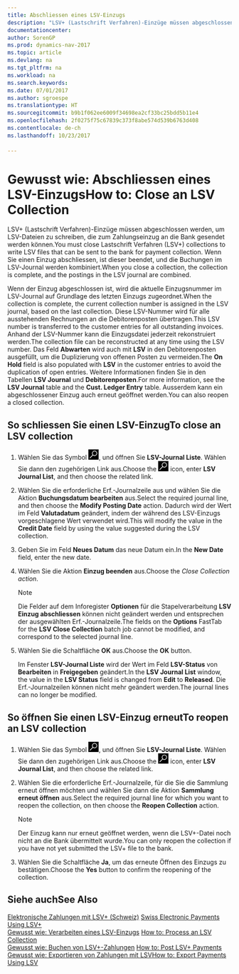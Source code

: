 ```yaml
---
title: Abschliessen eines LSV-Einzugs
description: "LSV+ (Lastschrift Verfahren)-Einzüge müssen abgeschlossen werden, um LSV-Dateien zu schreiben, die zum Zahlungseinzug an die Bank gesendet werden können. Wenn Sie einen Einzug abschliessen, ist dieser beendet, und die Buchungen im LSV-Journal werden kombiniert."
documentationcenter: 
author: SorenGP
ms.prod: dynamics-nav-2017
ms.topic: article
ms.devlang: na
ms.tgt_pltfrm: na
ms.workload: na
ms.search.keywords: 
ms.date: 07/01/2017
ms.author: sgroespe
ms.translationtype: HT
ms.sourcegitcommit: b9b1f062ee6009f34698ea2cf33bc25bdd5b11e4
ms.openlocfilehash: 2f0275f75c67839c373f8abe574d539b6763d408
ms.contentlocale: de-ch
ms.lasthandoff: 10/23/2017

---
```

# <a name="how-to-close-an-lsv-collection"></a><span data-ttu-id="296e4-104">Gewusst wie: Abschliessen eines LSV-Einzugs</span><span class="sxs-lookup"><span data-stu-id="296e4-104">How to: Close an LSV Collection</span></span>
<span data-ttu-id="296e4-105">LSV+ (Lastschrift Verfahren)-Einzüge müssen abgeschlossen werden, um LSV-Dateien zu schreiben, die zum Zahlungseinzug an die Bank gesendet werden können.</span><span class="sxs-lookup"><span data-stu-id="296e4-105">You must close Lastschrift Verfahren (LSV+) collections to write LSV files that can be sent to the bank for payment collection.</span></span> <span data-ttu-id="296e4-106">Wenn Sie einen Einzug abschliessen, ist dieser beendet, und die Buchungen im LSV-Journal werden kombiniert.</span><span class="sxs-lookup"><span data-stu-id="296e4-106">When you close a collection, the collection is complete, and the postings in the LSV journal are combined.</span></span>  

<span data-ttu-id="296e4-107">Wenn der Einzug abgeschlossen ist, wird die aktuelle Einzugsnummer im LSV-Journal auf Grundlage des letzten Einzugs zugeordnet.</span><span class="sxs-lookup"><span data-stu-id="296e4-107">When the collection is complete, the current collection number is assigned in the LSV journal, based on the last collection.</span></span> <span data-ttu-id="296e4-108">Diese LSV-Nummer wird für alle ausstehenden Rechnungen an die Debitorenposten übertragen.</span><span class="sxs-lookup"><span data-stu-id="296e4-108">This LSV number is transferred to the customer entries for all outstanding invoices.</span></span> <span data-ttu-id="296e4-109">Anhand der LSV-Nummer kann die Einzugsdatei jederzeit rekonstruiert werden.</span><span class="sxs-lookup"><span data-stu-id="296e4-109">The collection file can be reconstructed at any time using the LSV number.</span></span> <span data-ttu-id="296e4-110">Das Feld **Abwarten** wird auch mit **LSV** in den Debitorenposten ausgefüllt, um die Duplizierung von offenen Posten zu vermeiden.</span><span class="sxs-lookup"><span data-stu-id="296e4-110">The **On Hold** field is also populated with **LSV** in the customer entries to avoid the duplication of open entries.</span></span> <span data-ttu-id="296e4-111">Weitere Informationen finden Sie in den Tabellen **LSV Journal** und **Debitorenposten**.</span><span class="sxs-lookup"><span data-stu-id="296e4-111">For more information, see the **LSV Journal** table and the **Cust. Ledger Entry** table.</span></span> <span data-ttu-id="296e4-112">Ausserdem kann ein abgeschlossener Einzug auch erneut geöffnet werden.</span><span class="sxs-lookup"><span data-stu-id="296e4-112">You can also reopen a closed collection.</span></span>  

## <a name="to-close-an-lsv-collection"></a><span data-ttu-id="296e4-113">So schliessen Sie einen LSV-Einzug</span><span class="sxs-lookup"><span data-stu-id="296e4-113">To close an LSV collection</span></span>  

1.  <span data-ttu-id="296e4-114">Wählen Sie das Symbol ![Nach Seite oder Bericht suchen](../../media/ui-search/search_small.png "Nach Seite ober Bericht suchen"), und öffnen Sie **LSV-Journal Liste**. Wählen Sie dann den zugehörigen Link aus.</span><span class="sxs-lookup"><span data-stu-id="296e4-114">Choose the ![Search for Page or Report](../../media/ui-search/search_small.png "Search for Page or Report icon") icon, enter **LSV Journal List**, and then choose the related link.</span></span>  
2.  <span data-ttu-id="296e4-115">Wählen Sie die erforderliche Erf.-Journalzeile aus und wählen Sie die Aktion **Buchungsdatum bearbeiten** aus.</span><span class="sxs-lookup"><span data-stu-id="296e4-115">Select the required journal line, and then choose the **Modify Posting Date** action.</span></span> <span data-ttu-id="296e4-116">Dadurch wird der Wert im Feld **Valutadatum** geändert, indem der während des LSV-Einzugs vorgeschlagene Wert verwendet wird.</span><span class="sxs-lookup"><span data-stu-id="296e4-116">This will modify the value in the **Credit Date** field by using the value suggested during the LSV collection.</span></span>  
3.  <span data-ttu-id="296e4-117">Geben Sie im Feld **Neues Datum** das neue Datum ein.</span><span class="sxs-lookup"><span data-stu-id="296e4-117">In the **New Date** field, enter the new date.</span></span>  
4.  <span data-ttu-id="296e4-118">Wählen Sie die Aktion **Einzug beenden** aus.</span><span class="sxs-lookup"><span data-stu-id="296e4-118">Choose the **Close Collection* action*.</span></span>  

    > [!NOTE]  
    >  <span data-ttu-id="296e4-119">Die Felder auf dem Inforegister **Optionen** für die Stapelverarbeitung **LSV Einzug abschliessen** können nicht geändert werden und entsprechen der ausgewählten Erf.-Journalzeile.</span><span class="sxs-lookup"><span data-stu-id="296e4-119">The fields on the **Options** FastTab for the **LSV Close Collection** batch job cannot be modified, and correspond to the selected journal line.</span></span>  

5.  <span data-ttu-id="296e4-120">Wählen Sie die Schaltfläche **OK** aus.</span><span class="sxs-lookup"><span data-stu-id="296e4-120">Choose the **OK** button.</span></span>  

    <span data-ttu-id="296e4-121">Im Fenster **LSV-Journal Liste** wird der Wert im Feld **LSV-Status** von **Bearbeiten** in **Freigegeben** geändert.</span><span class="sxs-lookup"><span data-stu-id="296e4-121">In the **LSV Journal List** window, the value in the **LSV Status** field is changed from **Edit** to **Released**.</span></span> <span data-ttu-id="296e4-122">Die Erf.-Journalzeilen können nicht mehr geändert werden.</span><span class="sxs-lookup"><span data-stu-id="296e4-122">The journal lines can no longer be modified.</span></span>  

## <a name="to-reopen-an-lsv-collection"></a><span data-ttu-id="296e4-123">So öffnen Sie einen LSV-Einzug erneut</span><span class="sxs-lookup"><span data-stu-id="296e4-123">To reopen an LSV collection</span></span>  

1.  <span data-ttu-id="296e4-124">Wählen Sie das Symbol ![Nach Seite oder Bericht suchen](../../media/ui-search/search_small.png "Nach Seite ober Bericht suchen"), und öffnen Sie **LSV-Journal Liste**. Wählen Sie dann den zugehörigen Link aus.</span><span class="sxs-lookup"><span data-stu-id="296e4-124">Choose the ![Search for Page or Report](../../media/ui-search/search_small.png "Search for Page or Report icon") icon, enter **LSV Journal List**, and then choose the related link.</span></span>  
2.  <span data-ttu-id="296e4-125">Wählen Sie die erforderliche Erf.-Journalzeile, für die Sie die Sammlung erneut öffnen möchten und wählen Sie dann die Aktion **Sammlung erneut öffnen** aus.</span><span class="sxs-lookup"><span data-stu-id="296e4-125">Select the required journal line for which you want to reopen the collection, on then choose the **Reopen Collection** action.</span></span>  

    > [!NOTE]  
    >  <span data-ttu-id="296e4-126">Der Einzug kann nur erneut geöffnet werden, wenn die LSV+-Datei noch nicht an die Bank übermittelt wurde.</span><span class="sxs-lookup"><span data-stu-id="296e4-126">You can only reopen the collection if you have not yet submitted the LSV+ file to the bank.</span></span>  

3.  <span data-ttu-id="296e4-127">Wählen Sie die Schaltfläche **Ja**, um das erneute Öffnen des Einzugs zu bestätigen.</span><span class="sxs-lookup"><span data-stu-id="296e4-127">Choose the **Yes** button to confirm the reopening of the collection.</span></span>  

## <a name="see-also"></a><span data-ttu-id="296e4-128">Siehe auch</span><span class="sxs-lookup"><span data-stu-id="296e4-128">See Also</span></span>  
 <span data-ttu-id="296e4-129">[Elektronische Zahlungen mit LSV+ (Schweiz)](swiss-electronic-payments-using-lsv-.md) </span><span class="sxs-lookup"><span data-stu-id="296e4-129">[Swiss Electronic Payments Using LSV+](swiss-electronic-payments-using-lsv-.md) </span></span>  
 <span data-ttu-id="296e4-130">[Gewusst wie: Verarbeiten eines LSV-Einzugs](how-to-process-an-lsv-collection.md) </span><span class="sxs-lookup"><span data-stu-id="296e4-130">[How to: Process an LSV Collection](how-to-process-an-lsv-collection.md) </span></span>  
 <span data-ttu-id="296e4-131">[Gewusst wie: Buchen von LSV+-Zahlungen](how-to-post-lsv-payments.md) </span><span class="sxs-lookup"><span data-stu-id="296e4-131">[How to: Post LSV+ Payments](how-to-post-lsv-payments.md) </span></span>  
 [<span data-ttu-id="296e4-132">Gewusst wie: Exportieren von Zahlungen mit LSV</span><span class="sxs-lookup"><span data-stu-id="296e4-132">How to: Export Payments Using LSV</span></span>](how-to-export-payments-using-lsv.md)


